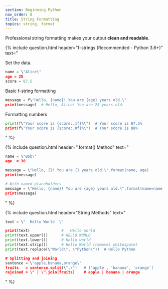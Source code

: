 ```yaml
---
section: Beginning Python
nav_order: 8
title: String Formatting
topics: string, format
---
```


Professional string formatting makes your output **clean and readable**.

{% include question.html header="f-strings (Recommended - Python 3.6+)" text="

Set the data.

```python
name = \"Alice\"
age = 25
score = 87.5
```
Basic f-string formatting

```python
message = f\"Hello, {name}! You are {age} years old.\"
print(message)  # Hello, Alice! You are 25 years old.
```

Formatting numbers

```python
print(f\"Your score is {score:.1f}%\")  # Your score is 87.5%
print(f\"Your score is {score:.0f}%\")  # Your score is 88%
```
" %}

{% include question.html header=".format() Method" text="
```python
name = \"Bob\"
age  = 30

message = \"Hello, {}! You are {} years old.\".format(name, age)
print(message)
```

```python
# With named placeholders
message = \"Hello, {name}! You are {age} years old.\".format(name=name, age=age)
print(message)
```
" %}

{% include question.html header="String Methods" text="
```python
text = \"  Hello World  \"

print(text)              #   Hello World  
print(text.upper())      # HELLO WORLD
print(text.lower())      # hello world
print(text.strip())      # Hello World (removes whitespace)
print(text.replace(\"World\", \"Python\"))  # Hello Python

# Splitting and joining
sentence = \"apple,banana,orange\"
fruits   = sentence.split(\",\")   # ['apple', 'banana', 'orange']
rejoined = \" | \".join(fruits)    # apple | banana | orange
```
" %}
